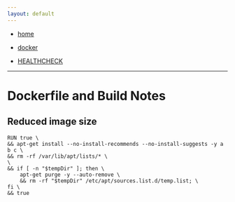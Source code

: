 ```yaml
---
layout: default
---
```

- [home](/index.md)
- [docker](/docker.md)

- [HEALTHCHECK](https://docs.docker.com/engine/reference/builder/#healthcheck)

---
# Dockerfile and Build Notes

## Reduced image size
```
RUN true \
&& apt-get install --no-install-recommends --no-install-suggests -y a b c \
&& rm -rf /var/lib/apt/lists/* \
\
&& if [ -n "$tempDir" ]; then \
    apt-get purge -y --auto-remove \
    && rm -rf "$tempDir" /etc/apt/sources.list.d/temp.list; \
fi \
&& true
```

